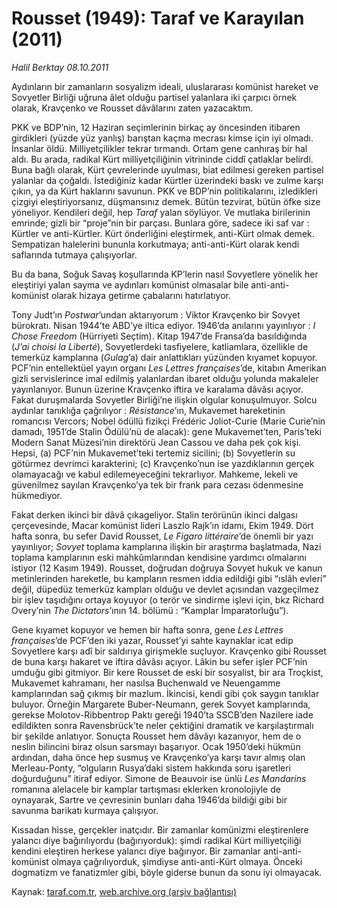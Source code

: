 # Rousset (1949): Taraf ve Karayılan (2011)

*Halil Berktay 08.10.2011*

<div class="yazi"><p>Aydınların bir zamanların sosyalizm ideali, uluslararası komünist hareket ve Sovyetler Birliği uğruna âlet olduğu partisel yalanlara iki çarpıcı örnek olarak, Kravçenko ve Rousset dâvâlarını zaten yazacaktım. </p>
<p>PKK ve BDP’nin, 12 Haziran seçimlerinin birkaç ay öncesinden itibaren girdikleri (yüzde yüz yanlış) barıştan kaçma mecrası kimse için iyi olmadı. İnsanlar öldü. Milliyetçilikler tekrar tırmandı. Ortam gene canhıraş bir hal aldı. Bu arada, radikal Kürt milliyetçiliğinin vitrininde ciddî çatlaklar belirdi. Buna bağlı olarak, Kürt çevrelerinde uyulması, biat edilmesi gereken partisel yalanlar da çoğaldı. İstediğiniz kadar Kürtler üzerindeki baskı ve zulme karşı çıkın, ya da Kürt haklarını savunun. PKK ve BDP’nin politikalarını, izledikleri çizgiyi eleştiriyorsanız, düşmansınız demek. Bütün tezvirat, bütün öfke size yöneliyor. Kendileri değil, hep <i>Taraf</i> yalan söylüyor. Ve mutlaka birilerinin emrinde; gizli bir “proje”nin bir parçası. Bunlara göre, sadece iki saf var : Kürtler ve anti-Kürtler. Kürt önderliğini eleştirmek, anti-Kürt olmak demek. Sempatizan halelerini bununla korkutmaya; anti-anti-Kürt olarak kendi saflarında tutmaya çalışıyorlar. </p>
<p>Bu da bana, Soğuk Savaş koşullarında KP’lerin nasıl Sovyetlere yönelik her eleştiriyi yalan sayma ve aydınları komünist olmasalar bile anti-anti-komünist olarak hizaya getirme çabalarını hatırlatıyor.</p>
<p>Tony Judt’ın <i>Postwar</i>’undan aktarıyorum : Viktor Kravçenko bir Sovyet bürokratı. Nisan 1944’te ABD’ye iltica ediyor. 1946’da anılarını yayınlıyor : <i>I Chose Freedom</i> (Hürriyeti Seçtim). Kitap 1947’de Fransa’da basıldığında (<i>J’ai choisi la Liberté</i>), Sovyetlerdeki tasfiyelere, katliamlara, özellikle de temerküz kamplarına (<i>Gulag</i>’a) dair anlattıkları yüzünden kıyamet kopuyor. PCF’nin entellektüel yayın organı <i>Les Lettres françaises</i>’de, kitabın Amerikan gizli servislerince imal edilmiş yalanlardan ibaret olduğu yolunda makaleler yayınlanıyor. Bunun üzerine Kravçenko iftira ve karalama dâvâsı açıyor. Fakat duruşmalarda Sovyetler Birliği’ne ilişkin olgular konuşulmuyor. Solcu aydınlar tanıklığa çağrılıyor : <i>Résistance</i>’ın, Mukavemet hareketinin romancısı Vercors; Nobel ödüllü fizikçi Frédéric Joliot-Curie (Marie Curie’nin damadı, 1951’de Stalin Ödülü’nü de alacak): gene Mukavemet’ten, Paris’teki Modern Sanat Müzesi’nin direktörü Jean Cassou ve daha pek çok kişi. Hepsi, (a) PCF’nin Mukavemet’teki tertemiz sicilini; (b) Sovyetlerin su götürmez devrimci karakterini; (c) Kravçenko’nun ise yazdıklarının gerçek olamayacağı ve kabul edilemeyeceğini tekrarlıyor. Mahkeme, lekeli ve güvenilmez sayılan Kravçenko’ya tek bir frank para cezası ödenmesine hükmediyor. </p>
<p>Fakat derken ikinci bir dâvâ çıkageliyor. Stalin terörünün ikinci dalgası çerçevesinde, Macar komünist lideri Laszlo Rajk’ın idamı, Ekim 1949. Dört hafta sonra, bu sefer David Rousset, <i>Le Figaro littéraire</i>’de önemli bir yazı yayınlıyor; <i>Sovyet</i> toplama kamplarına ilişkin bir araştırma başlatmada, Nazi toplama kamplarının eski mahkûmlarından kendisine yardımcı olmalarını istiyor (12 Kasım 1949). Rousset, doğrudan doğruya Sovyet hukuk ve kanun metinlerinden hareketle, bu kampların resmen iddia edildiği gibi “ıslâh evleri” değil, düpedüz temerküz kampları olduğu ve devlet açısından vazgeçilmez bir işlev taşıdığını ortaya koyuyor (o terör ve sindirme işlevi için, bkz Richard Overy’nin <i>The Dictators</i>’ının 14. bölümü : “Kamplar İmparatorluğu”).</p>
<p>Gene kıyamet kopuyor ve hemen bir hafta sonra, gene <i>Les Lettres françaises</i>’de PCF’den iki yazar, Rousset’yi sahte kaynaklar icat edip Sovyetlere karşı adî bir saldırıya girişmekle suçluyor. Kravçenko gibi Rousset de buna karşı hakaret ve iftira dâvâsı açıyor. Lâkin bu sefer işler PCF’nin umduğu gibi gitmiyor. Bir kere Rousset de eski bir sosyalist, bir ara Troçkist, Mukavemet kahramanı, her nasılsa Buchenwald ve Neuengamme kamplarından sağ çıkmış bir mazlum. İkincisi, kendi gibi çok saygın tanıklar buluyor. Örneğin Margarete Buber-Neumann, gerek Sovyet kamplarında, gerekse Molotov-Ribbentrop Paktı gereği 1940’ta SSCB’den Nazilere iade edildikten sonra Ravensbrück’te neler çektiğini dramatik ve karşılaştırmalı bir şekilde anlatıyor. Sonuçta Rousset hem dâvâyı kazanıyor, hem de o neslin bilincini biraz olsun sarsmayı başarıyor. Ocak 1950’deki hükmün ardından, daha önce hep susmuş ve Kravçenko’ya karşı tavır almış olan Merleau-Ponty, “olguların Rusya’daki sistem hakkında soru işaretleri doğurduğunu” itiraf ediyor. Simone de Beauvoir ise ünlü <i>Les Mandarins</i> romanına alelacele bir kamplar tartışması eklerken kronolojiyle de oynayarak, Sartre ve çevresinin bunları daha 1946’da bildiği gibi bir savunma barikatı kurmaya çalışıyor. </p>
<p>Kıssadan hisse, gerçekler inatçıdır. Bir zamanlar komünizmi eleştirenlere yalancı diye bağırılıyordu (bağırıyorduk): şimdi radikal Kürt milliyetçiliği kendini eleştiren herkese yalancı diye bağırıyor. Bir zamanlar anti-anti-komünist olmaya çağrılıyorduk, şimdiyse anti-anti-Kürt olmaya. Önceki dogmatizm ve fanatizmler gibi, böyle giderse bunun da sonu iyi olmayacak.</p>
</div>

Kaynak: [taraf.com.tr](http://www.taraf.com.tr/halil-berktay/makale-rousset-1949-taraf-ve-karayilan-2011.htm), [web.archive.org (arşiv bağlantısı)](http://web.archive.org/web/20131023062001/http://www.taraf.com.tr/halil-berktay/makale-rousset-1949-taraf-ve-karayilan-2011.htm)
